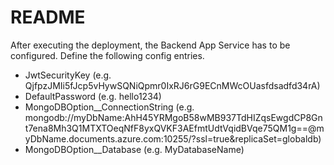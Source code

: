 # README

After executing the deployment, the Backend App Service has to be configured.
Define the following config entries.

- JwtSecurityKey (e.g. QjfpzJMIi5fJcp5vHywSQNiQpmr0IxRJ6rG9ECnMWcOUasfdsadfd34rA)
- DefaultPassword (e.g. hello1234)
- MongoDBOption__ConnectionString (e.g. mongodb://myDbName:AhH45YRMgoB58wMB937TdHIZqsEwgdCP8Gnt7ena8Mh3Q1MTXTOeqNfF8yxQVKF3AEfmtUdtVqidBVqe75QM1g==@myDbName.documents.azure.com:10255/?ssl=true&replicaSet=globaldb)
- MongoDBOption__Database (e.g. MyDatabaseName)
